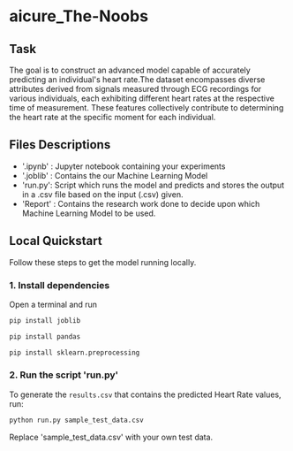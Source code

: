 # aicure_The-Noobs


## Task
The goal is to construct an advanced model capable of accurately predicting an individual's heart rate.The dataset encompasses diverse attributes derived from signals measured through ECG recordings for various individuals, each exhibiting different heart rates at the respective time of measurement. These features collectively contribute to determining the heart rate at the specific moment for each individual.

## Files Descriptions
- '.ipynb' : Jupyter notebook containing your experiments
- '.joblib' : Contains the our Machine Learning Model
- 'run.py': Script which runs the model and predicts and stores the output in a .csv file based on the input (.csv) given.
- 'Report' : Contains the research work done to decide upon which Machine Learning Model to be used.


## Local Quickstart

Follow these steps to get the model running locally.

### 1. Install dependencies
 Open a terminal and run
```bash
pip install joblib
```
```bash
pip install pandas
```
```bash
pip install sklearn.preprocessing
```
### 2. Run the script 'run.py'

To generate the `results.csv` that contains the predicted Heart Rate values, run:
```bash
python run.py sample_test_data.csv
```
Replace 'sample_test_data.csv' with your own test data.

